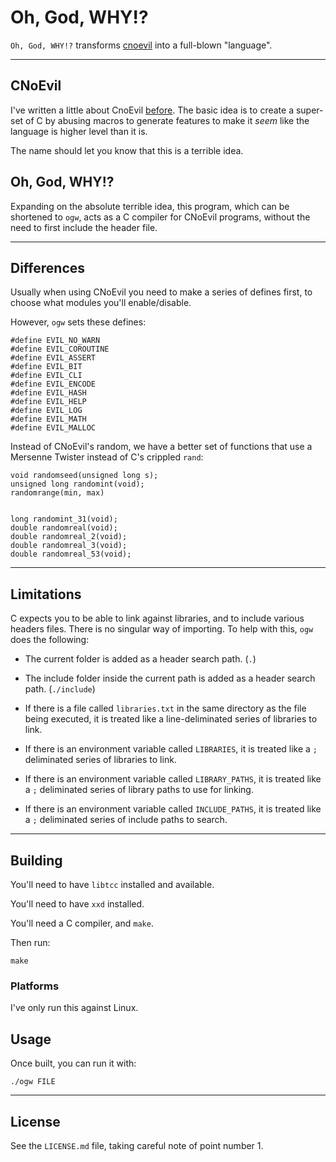 # Oh, God, WHY!?

`Oh, God, WHY!?` transforms [cnoevil](https://git.sr.ht/~shakna/cnoevil3/) into a full-blown "language".

---

## CNoEvil

I've written a little about CnoEvil [before](https://gist.github.com/shakna-israel/4fd31ee469274aa49f8f9793c3e71163#lets-destroy-c). The basic idea is to create a super-set of C by abusing macros to generate features to make it _seem_ like the language is higher level than it is.

The name should let you know that this is a terrible idea.

## Oh, God, WHY!?

Expanding on the absolute terrible idea, this program, which can be shortened to `ogw`, acts as a C compiler for CNoEvil programs, without the need to first include the header file.

---

## Differences

Usually when using CNoEvil you need to make a series of defines first, to choose what modules you'll enable/disable.

However, `ogw` sets these defines:

	#define EVIL_NO_WARN
	#define EVIL_COROUTINE
	#define EVIL_ASSERT
	#define EVIL_BIT
	#define EVIL_CLI
	#define EVIL_ENCODE
	#define EVIL_HASH
	#define EVIL_HELP
	#define EVIL_LOG
	#define EVIL_MATH
	#define EVIL_MALLOC

Instead of CNoEvil's random, we have a better set of functions that use a Mersenne Twister instead of C's crippled `rand`:

	void randomseed(unsigned long s);
	unsigned long randomint(void);
	randomrange(min, max)

	
	long randomint_31(void);
	double randomreal(void);
	double randomreal_2(void);
	double randomreal_3(void);
	double randomreal_53(void);

---

## Limitations

C expects you to be able to link against libraries, and to include various headers files. There is no singular way of importing. To help with this, `ogw` does the following:

* The current folder is added as a header search path. (`.`)

* The include folder inside the current path is added as a header search path. (`./include`)

* If there is a file called `libraries.txt` in the same directory as the file being executed, it is treated like a line-deliminated series of libraries to link.

* If there is an environment variable called `LIBRARIES`, it is treated like a `;` deliminated series of libraries to link.

* If there is an environment variable called `LIBRARY_PATHS`, it is treated like a `;` deliminated series of library paths to use for linking.

* If there is an environment variable called `INCLUDE_PATHS`, it is treated like a `;` deliminated series of include paths to search.

---

## Building

You'll need to have `libtcc` installed and available.

You'll need to have `xxd` installed.

You'll need a C compiler, and `make`.

Then run:

	make

### Platforms

I've only run this against Linux.

## Usage

Once built, you can run it with:

	./ogw FILE

---

## License

See the `LICENSE.md` file, taking careful note of point number 1.
